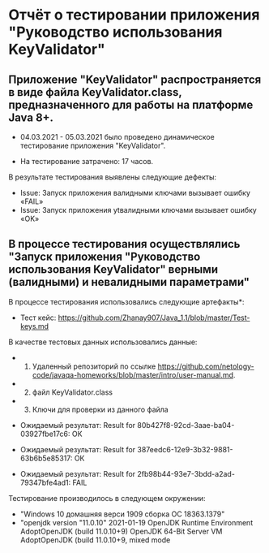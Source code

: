 

# Отчёт о тестировании приложения "Руководство использования KeyValidator"

## Приложение "KeyValidator" распространяется в виде файла KeyValidator.class, предназначенного для работы на платформе Java 8+.

* 04.03.2021 - 05.03.2021 было проведено динамическое тестирование приложения "KeyValidator".

* На тестирование затрачено: 17 часов.

В результате тестирования выявлены следующие дефекты:

* Issue: Запуск приложения валидными ключами вызывает ошибку «FAIL»
* Issue: Запуск приложения ytвалидными ключами вызывает ошибку «OK»



## В процессе тестирования осуществлялись "Запуск приложения "Руководство использования KeyValidator" верными (валидными) и невалидными параметрами" 

В процессе тестирования использовались следующие артефакты*:

* Тест кейс: https://github.com/Zhanay907/Java_1.1/blob/master/Test-keys.md


В качестве тестовых данных использовались данные:
 * 1. Удаленный репозиторий по ссылке https://github.com/netology-code/javaqa-homeworks/blob/master/intro/user-manual.md.
 * 2. файл KeyValidator.class
 * 3. Ключи для проверки из данного файла

* Ожидаемый результат: Result for 80b427f8-92cd-3aae-ba04-03927fbe17c6: ОК
* Ожидаемый результат: Result for 387eedc6-12e9-3b32-9881-63b6b5e85317: ОК
* Ожидаемый результат: Result for 2fb98b44-93e7-3bdd-a2ad-79347bfe4ad1: FAIL



Тестирование производилось в следующем окружении:

* "Windows 10 домашняя верси 1909 сборка ОС 18363.1379"
* "openjdk version "11.0.10" 2021-01-19
OpenJDK Runtime Environment AdoptOpenJDK (build 11.0.10+9)
OpenJDK 64-Bit Server VM AdoptOpenJDK (build 11.0.10+9, mixed mode

